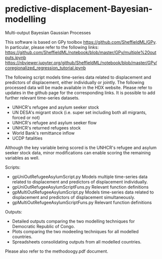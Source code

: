 # predictive-displacement-Bayesian-modelling
Multi-output Bayesian Gaussian Processes

This software is based on GPy toolbox https://github.com/SheffieldML/GPy.
In particular, please refer to the following links:
https://github.com/SheffieldML/notebook/blob/master/GPy/multiple%20outputs.ipynb
https://nbviewer.jupyter.org/github/SheffieldML/notebook/blob/master/GPy/coregionalized_regression_tutorial.ipynb

The following script models time-series data related to displacement and predictors of displacement, either individually or jointly. The following processed data will be made available in the HDX website. Please refer to updates in the github page for the corresponding links. It is possible to add further relevant time-series datasets.
- UNHCR's refugee and asylum seeker stock
- UN DESA's migrant stock (i.e. super set including both all migrants, forced or not)
- UNHCR's refugee and asylum seeker flow
- UNHCR's returned refugees stock
- World Bank's remittance inflow
- UCDP fatalities

Although the key variable being scored is the UNHCR's refugee and asylum seeker stock data, minor modifications can enable scoring the remaining variables as well.

Scripts:
- gpUniOutRefugeeAsylumScript.py
Models multiple time-series data related to displacement and predictors of displacement individually.
- gpUniOutRefugeeAsylumScriptFuns.py
Relevant function definitions
- gpMultiOutRefugeeAsylumScript.py
Models time-series data related to displacement and predictors of displacement simultaneously.
- gpMultiOutRefugeeAsylumScriptFuns.py
Relevant function definitions

Outputs:
- Detailed outputs comparing the two modelling techniques for Democratic Republic of Congo.
- Plots comparing the two modeeling techniques for all modelled countries.
- Spreadsheets consolidating outputs from all modelled countries.

Please also refer to the methodoogy.pdf document.
